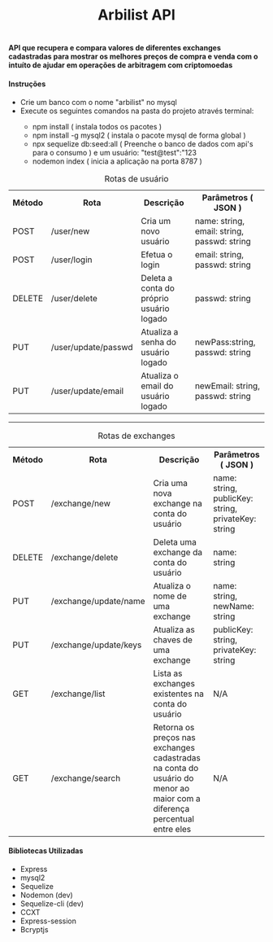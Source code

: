 <h1 align="center"> Arbilist API </h1>

# <h4>API que recupera e compara valores de diferentes exchanges cadastradas para mostrar os melhores preços de compra e venda com o intuíto de ajudar em operações de arbitragem com criptomoedas</h4> 

<h4>Instruções</h4>
  <ul>
    <li>Crie um banco com o nome "arbilist" no mysql</li>
    <li>Execute os seguintes comandos na pasta do projeto através terminal:</li>
    <ul>
      <li>npm install  ( instala todos os pacotes )</li>
      <li>npm install -g mysql2 ( instala o pacote mysql de forma global )
      <li>npx sequelize db:seed:all ( Preenche o banco de dados com api's para o consumo ) e um usuário: "test@test":"123</li>
      <li>nodemon index ( inicia a aplicação na porta 8787 )</li>
    </ul>
  </ul>
</h4>

<div>
  <table>
    <caption>Rotas de usuário </caption>
    <tbody>
      <tr>
        <th>Método</th>
        <th>Rota</th>
        <th>Descrição</th>
        <th>Parâmetros ( JSON )</th>
      </tr>
      <tr>
        <td>POST</td>
        <td>/user/new</td>
        <td>Cria um novo usuário</td>
        <td>name: string, email: string, passwd: string</td>
      </tr>
      <tr>
        <td>POST</td>
        <td>/user/login</td>
        <td>Efetua o login</td>
        <td>email: string, passwd: string</td>
      </tr>
      <tr>
        <td>DELETE</td>
        <td>/user/delete</td>
        <td>Deleta a conta do próprio usuário logado</td>
        <td>passwd: string</td>
      </tr>
      <tr>
        <td>PUT</td>
        <td>/user/update/passwd</td>
        <td>Atualiza a senha do usuário logado</td>
        <td>newPass:string, passwd: string</td>
      </tr>
      <tr>
        <td>PUT</td>
        <td>/user/update/email</td>
        <td>Atualiza o email do usuário logado</td>
        <td>newEmail: string, passwd: string</td>
      </tr>
    </tbody>
  </table>
  <hr/>
  
  <table>
    <caption>Rotas de exchanges</caption>
    <tbody>
      <tr>
        <th>Método</th>
        <th>Rota</th>
        <th>Descrição</th>
        <th>Parâmetros ( JSON )</th>
      </tr>
      <tr>
        <td>POST</td>
        <td>/exchange/new</td>
        <td>Cria uma nova exchange na conta do usuário</td>
        <td>name: string, publicKey: string, privateKey: string</td>
      </tr>
      <tr>
        <td>DELETE</td>
        <td>/exchange/delete</td>
        <td>Deleta uma exchange da conta do usuário </td>
        <td>name: string</td>
      </tr>
      <tr>
        <td>PUT</td>
        <td>/exchange/update/name</td>
        <td>Atualiza o nome de uma exchange</td>
        <td>name: string, newName: string</td>
      </tr>
      <tr>
        <td>PUT</td>
        <td>/exchange/update/keys</td>
        <td>Atualiza as chaves de uma exchange</td>
        <td>publicKey: string, privateKey: string</td>
      </tr>
      <tr>
        <td>GET</td>
        <td>/exchange/list</td>
        <td>Lista as exchanges existentes na conta do usuário</td>
        <td>N/A</td>
      </tr>
      <tr>
        <td>GET</td>
        <td>/exchange/search</td>
        <td>Retorna os preços nas exchanges cadastradas na conta do usuário do menor ao maior com a diferença percentual entre eles </td>
        <td>N/A</td>
      </tr>
    </tbody>
  </table>
  
  
  <h4>Bibliotecas Utilizadas</h4>
  <ul>
    <li>Express</li>
    <li>mysql2</li>
    <li>Sequelize</li>
    <li>Nodemon (dev)</li>
    <li>Sequelize-cli (dev)</li>
    <li>CCXT</li>
    <li>Express-session</li>
    <li>Bcryptjs</li>
  </ul>
</div>


